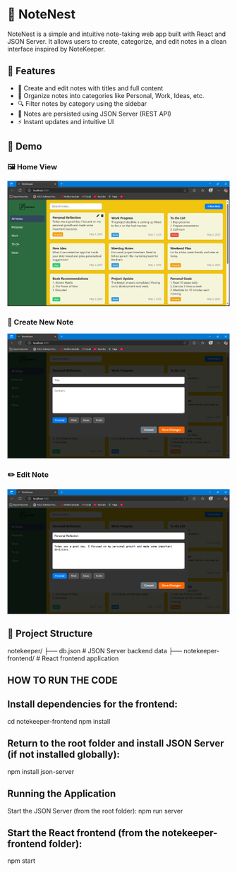 # 📒 NoteNest

NoteNest is a simple and intuitive note-taking web app built with React and JSON Server. It allows users to create, categorize, and edit notes in a clean interface inspired by NoteKeeper.

## 🚀 Features

- 📝 Create and edit notes with titles and full content
- 📂 Organize notes into categories like Personal, Work, Ideas, etc.
- 🔍 Filter notes by category using the sidebar
- 💾 Notes are persisted using JSON Server (REST API)
- ⚡ Instant updates and intuitive UI

## 📸 Demo

### 🖼️ Home View  
![Home View](https://raw.githubusercontent.com/BHARATHMM562/NoteNest/main/Screenshot%202025-05-06%20223951.png)

### 📝 Create New Note  
![Create New Note](https://raw.githubusercontent.com/BHARATHMM562/NoteNest/main/Screenshot%202025-05-06%20224008.png)

### ✏️ Edit Note  
![Edit Note](https://raw.githubusercontent.com/BHARATHMM562/NoteNest/main/Screenshot%202025-05-06%20224025.png)



## 📁 Project Structure
notekeeper/
├── db.json # JSON Server backend data
├── notekeeper-frontend/ # React frontend application

## HOW TO RUN THE CODE
## Install dependencies for the frontend:
cd notekeeper-frontend
npm install


## Return to the root folder and install JSON Server (if not installed globally):
npm install json-server

## Running the Application
Start the JSON Server (from the root folder):
npm run server


## Start the React frontend (from the notekeeper-frontend folder):
npm start
